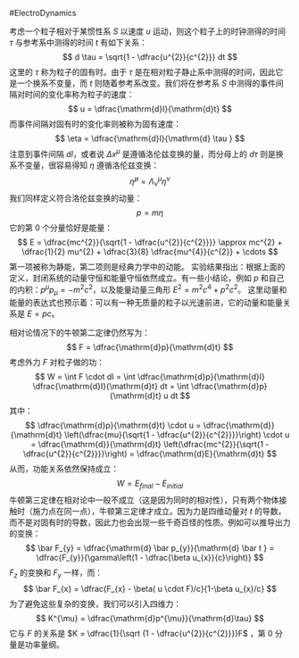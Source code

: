 #ElectroDynamics 

考虑一个粒子相对于某惯性系 $S$ 以速度 $u$ 运动，则这个粒子上的时钟测得的时间 $\tau$ 与参考系中测得的时间 $t$ 有如下关系：
$$
d \tau = \sqrt{1 - \dfrac{u^{2}}{c^{2}}} dt 
$$
这里的 $\tau$ 称为粒子的固有时。由于 $\tau$ 是在相对粒子静止系中测得的时间，因此它是一个换系不变量，而 $t$ 则随着参考系改变。我们将在参考系 $S$ 中测得的事件间隔对时间的变化率称为粒子的速度：
$$
u = \dfrac{\mathrm{d}I}{\mathrm{d}t}
$$
而事件间隔对固有时的变化率则被称为固有速度：
$$
\eta  = \dfrac{\mathrm{d}I}{\mathrm{d} \tau }
$$
注意到事件间隔 $dI$，或者说 $\Delta x^{\mu}$ 是遵循洛伦兹变换的量，而分母上的 $d \tau$ 则是换系不变量，很容易得知 $\eta$ 遵循洛伦兹变换：
$$
\bar \eta^{\mu} = \Lambda_{\nu}^{\mu} \eta^{\nu}
$$
我们同样定义符合洛伦兹变换的动量：
$$
p = m \eta 
$$
它的第 0 个分量恰好是能量：
$$
E = \dfrac{mc^{2}}{\sqrt{1 - \dfrac{u^{2}}{c^{2}}}} \approx  mc^{2} + \dfrac{1}{2} mu^{2} + \dfrac{3}{8} \dfrac{mu^{4}}{c^{2}} + \cdots 
$$
第一项被称为静能，第二项则是经典力学中的动能。
实验结果指出：根据上面的定义，封闭系统的动量守恒和能量守恒依然成立。有一些小结论，例如 $p$ 和自己的内积：$p^{\mu} p_{\mu} = - m^{2}c^{2}$，以及能量动量三角形 $E^{2} = m^{2}c^{4} + p^{2}c^{2}$。
这里动量和能量的表达式也预示着：可以有一种无质量的粒子以光速前进，它的动量和能量关系是 $E = pc$。

相对论情况下的牛顿第二定律仍然写为：
$$
F = \dfrac{\mathrm{d}p}{\mathrm{d}t}
$$
考虑外力 $F$ 对粒子做的功：
$$
W = \int F \cdot dI  = \int \dfrac{\mathrm{d}p}{\mathrm{d}I} \dfrac{\mathrm{d}I}{\mathrm{d}t} dt  = \int \dfrac{\mathrm{d}p}{\mathrm{d}t} u dt 
$$
其中：
$$
\dfrac{\mathrm{d}p}{\mathrm{d}t} \cdot u  = \dfrac{\mathrm{d}}{\mathrm{d}t} \left(\dfrac{mu}{\sqrt{1 - \dfrac{u^{2}}{c^{2}}}}\right) \cdot  u =  \dfrac{\mathrm{d}}{\mathrm{d}t} \left(\dfrac{mc^{2}}{\sqrt{1 - \dfrac{u^{2}}{c^{2}}}}\right)  = \dfrac{\mathrm{d}E}{\mathrm{d}t}
$$
从而，功能关系依然保持成立：
$$
W = E_{final}  -E_{initial}
$$
牛顿第三定律在相对论中一般不成立（这是因为同时的相对性），只有两个物体接触时（施力点在同一点），牛顿第三定律才成立。因为力是四维动量对 $t$ 的导数，而不是对固有时的导数，因此力也会出现一些千奇百怪的性质。例如可以推导出力的变换：
$$
\bar F_{y} = \dfrac{\mathrm{d} \bar p_{y}}{\mathrm{d} \bar t } = \dfrac{F_{y}}{\gamma\left(1 - \dfrac{\beta u_{x}}{c}\right)}
$$
$F_{z}$ 的变换和 $F_{y}$ 一样，而：
$$
\bar F_{x} = \dfrac{F_{x} - \beta( u \cdot F)/c}{1-\beta u_{x}/c}
$$
为了避免这些复杂的变换，我们可以引入四维力：
$$
K^{\mu} = \dfrac{\mathrm{d}p^{\mu}}{\mathrm{d}\tau}
$$
它与 $F$ 的关系是 $K = \dfrac{1}{\sqrt {1 - \dfrac{u^{2}}{c^{2}}}}F$ ，第 $0$ 分量是功率量纲。



